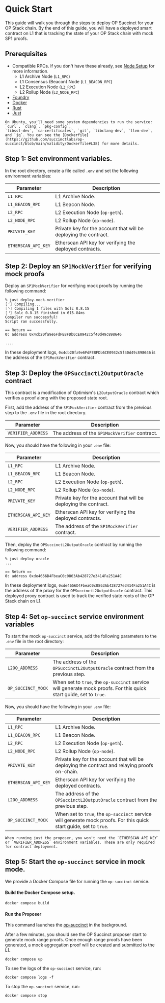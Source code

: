 # Quick Start

This guide will walk you through the steps to deploy OP Succinct for your OP Stack chain. By the end of this guide, you will have a deployed smart contract on L1 that is tracking the state of your OP Stack chain with mock SP1 proofs.

## Prerequisites

- Compatible RPCs. If you don't have these already, see [Node Setup](../advanced/node-setup.md) for more information.
  - L1 Archive Node (`L1_RPC`)
  - L1 Consensus (Beacon) Node (`L1_BEACON_RPC`)
  - L2 Execution Node (`L2_RPC`)
  - L2 Rollup Node (`L2_NODE_RPC`)
- [Foundry](https://book.getfoundry.sh/getting-started/installation)
- [Docker](https://docs.docker.com/get-started/)
- [Rust](https://www.rust-lang.org/tools/install)
- [Just](https://github.com/casey/just?tab=readme-ov-file#installation)

``` admonish info
On Ubuntu, you'll need some system dependencies to run the service: `curl`, `clang`, `pkg-config`,
`libssl-dev`, `ca-certificates`, `git`, `libclang-dev`, `llvm-dev`, and `jq`. You can see the [Dockerfile](https://github.com/succinctlabs/op-succinct/blob/main/validity/Dockerfile#L38) for more details.
```

## Step 1: Set environment variables.

In the root directory, create a file called `.env` and set the following environment variables:

| Parameter | Description |
|-----------|-------------|
| `L1_RPC` | L1 Archive Node. |
| `L1_BEACON_RPC` | L1 Beacon Node. |
| `L2_RPC` | L2 Execution Node (`op-geth`). |
| `L2_NODE_RPC` | L2 Rollup Node (`op-node`). |
| `PRIVATE_KEY` | Private key for the account that will be deploying the contract. |
| `ETHERSCAN_API_KEY` | Etherscan API key for verifying the deployed contracts. |

## Step 2: Deploy an `SP1MockVerifier` for verifying mock proofs

Deploy an `SP1MockVerifier` for verifying mock proofs by running the following command:

```shell
% just deploy-mock-verifier
[⠊] Compiling...
[⠑] Compiling 1 files with Solc 0.8.15
[⠘] Solc 0.8.15 finished in 615.84ms
Compiler run successful!
Script ran successfully.

== Return ==
0: address 0x4cb20fa9e6FdFE8FDb6CE0942c5f40d49c898646

....
```

In these deployment logs, `0x4cb20fa9e6FdFE8FDb6CE0942c5f40d49c898646` is the address of the `SP1MockVerifier` contract.

## Step 3: Deploy the `OPSuccinctL2OutputOracle` contract

This contract is a modification of Optimism's `L2OutputOracle` contract which verifies a proof along with the proposed state root.

First, add the address of the `SP1MockVerifier` contract from the previous step to the `.env` file in the root directory.

| Parameter | Description |
|-----------|-------------|
| `VERIFIER_ADDRESS` | The address of the `SP1MockVerifier` contract. |

Now, you should have the following in your `.env` file:

| Parameter | Description |
|-----------|-------------|
| `L1_RPC` | L1 Archive Node. |
| `L1_BEACON_RPC` | L1 Beacon Node. |
| `L2_RPC` | L2 Execution Node (`op-geth`). |
| `L2_NODE_RPC` | L2 Rollup Node (`op-node`). |
| `PRIVATE_KEY` | Private key for the account that will be deploying the contract. |
| `ETHERSCAN_API_KEY` | Etherscan API key for verifying the deployed contracts. |
| `VERIFIER_ADDRESS` | The address of the `SP1MockVerifier` contract. |

Then, deploy the `OPSuccinctL2OutputOracle` contract by running the following command:

```shell
% just deploy-oracle    
...

== Return ==
0: address 0xde4656D4FbeaC0c0863Ab428727e3414Fa251A4C
```

In these deployment logs, `0xde4656D4FbeaC0c0863Ab428727e3414Fa251A4C` is the address of the proxy for the `OPSuccinctL2OutputOracle` contract. This deployed proxy contract is used to track the verified state roots of the OP Stack chain on L1.

## Step 4: Set `op-succinct` service environment variables

To start the mock `op-succinct` service, add the following parameters to the `.env` file in the root directory:

| Parameter | Description |
|-----------|-------------|
| `L2OO_ADDRESS` | The address of the `OPSuccinctL2OutputOracle` contract from the previous step. |
| `OP_SUCCINCT_MOCK` | When set to `true`, the `op-succinct` service will generate mock proofs. For this quick start guide, set to `true`. |

Now, you should have the following in your `.env` file:

| Parameter | Description |
|-----------|-------------|
| `L1_RPC` | L1 Archive Node. |
| `L1_BEACON_RPC` | L1 Beacon Node. |
| `L2_RPC` | L2 Execution Node (`op-geth`). |
| `L2_NODE_RPC` | L2 Rollup Node (`op-node`). |
| `PRIVATE_KEY` | Private key for the account that will be deploying the contract and relaying proofs on-chain. |
| `ETHERSCAN_API_KEY` | Etherscan API key for verifying the deployed contracts. |
| `L2OO_ADDRESS` | The address of the `OPSuccinctL2OutputOracle` contract from the previous step. |
| `OP_SUCCINCT_MOCK` | When set to `true`, the `op-succinct` service will generate mock proofs. For this quick start guide, set to `true`. |

``` admonish info
When running just the proposer, you won't need the `ETHERSCAN_API_KEY` or `VERIFIER_ADDRESS` environment variables. These are only required for contract deployment.
```

## Step 5: Start the `op-succinct` service in mock mode.

We provide a Docker Compose file for running the `op-succinct` service.

#### Build the Docker Compose setup.

```shell
docker compose build
```

#### Run the Proposer

This command launches the [op-succinct](./proposer.md) in the background.

After a few minutes, you should see the OP Succinct proposer start to generate mock range proofs. Once enough range proofs have been generated, a mock aggregation proof will be created and submitted to the L1.

```shell
docker compose up
```

To see the logs of the `op-succinct` service, run:

```shell
docker compose logs -f
```

To stop the `op-succinct` service, run:

```shell
docker compose stop
```

